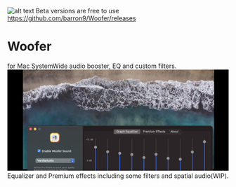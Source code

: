 ![alt text](https://img.shields.io/badge/latest-1.0.27-orange)
Beta versions are free to use
https://github.com/barron9/Woofer/releases

# Woofer 
for Mac SystemWide audio booster, EQ and custom filters.
![woofer development](https://github.com/barron9/Woofer/blob/main/splash.png)
Equalizer and Premium effects including some filters and spatial audio(WIP).



